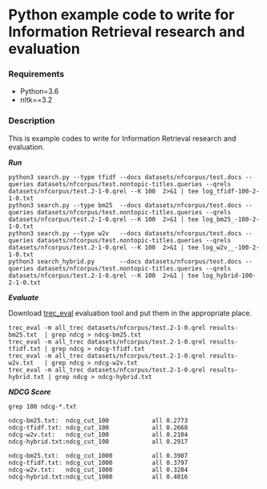 # Python example code to write for Information Retrieval research and evaluation

### Requirements

- Python=3.6
- nltk==3.2

### Description

This is example codes to write for Information Retrieval research and evaluation.

***Run***

```
python3 search.py --type tfidf --docs datasets/nfcorpus/test.docs --queries datasets/nfcorpus/test.nontopic-titles.queries --qrels datasets/nfcorpus/test.2-1-0.qrel --K 100  2>&1 | tee log_tfidf-100-2-1-0.txt
python3 search.py --type bm25  --docs datasets/nfcorpus/test.docs --queries datasets/nfcorpus/test.nontopic-titles.queries --qrels datasets/nfcorpus/test.2-1-0.qrel --K 100  2>&1 | tee log_bm25_-100-2-1-0.txt
python3 search.py --type w2v   --docs datasets/nfcorpus/test.docs --queries datasets/nfcorpus/test.nontopic-titles.queries --qrels datasets/nfcorpus/test.2-1-0.qrel --K 100  2>&1 | tee log_w2v__-100-2-1-0.txt
python3 search_hybrid.py       --docs datasets/nfcorpus/test.docs --queries datasets/nfcorpus/test.nontopic-titles.queries --qrels datasets/nfcorpus/test.2-1-0.qrel --K 100  2>&1 | tee log_hybrid-100-2-1-0.txt
```

***Evaluate***

Download [trec_eval](https://trec.nist.gov/trec_eval/trec_eval_latest.tar.gz) evaluation tool and put them in the appropriate place.

```
trec_eval -m all_trec datasets/nfcorpus/test.2-1-0.qrel results-bm25.txt  | grep ndcg > ndcg-bm25.txt 
trec_eval -m all_trec datasets/nfcorpus/test.2-1-0.qrel results-tfidf.txt | grep ndcg > ndcg-tfidf.txt
trec_eval -m all_trec datasets/nfcorpus/test.2-1-0.qrel results-w2v.txt   | grep ndcg > ndcg-w2v.txt  
trec_eval -m all_trec datasets/nfcorpus/test.2-1-0.qrel results-hybrid.txt | grep ndcg > ndcg-hybrid.txt 
```

***NDCG Score***

```
grep 100 ndcg-*.txt

ndcg-bm25.txt:  ndcg_cut_100          	all	0.2773
ndcg-tfidf.txt: ndcg_cut_100          	all	0.2668
ndcg-w2v.txt:   ndcg_cut_100          	all	0.2104
ndcg-hybrid.txt:ndcg_cut_100          	all	0.2917

ndcg-bm25.txt:  ndcg_cut_1000         	all	0.3907
ndcg-tfidf.txt: ndcg_cut_1000         	all	0.3797
ndcg-w2v.txt:   ndcg_cut_1000         	all	0.3284
ndcg-hybrid.txt:ndcg_cut_1000         	all	0.4016
```